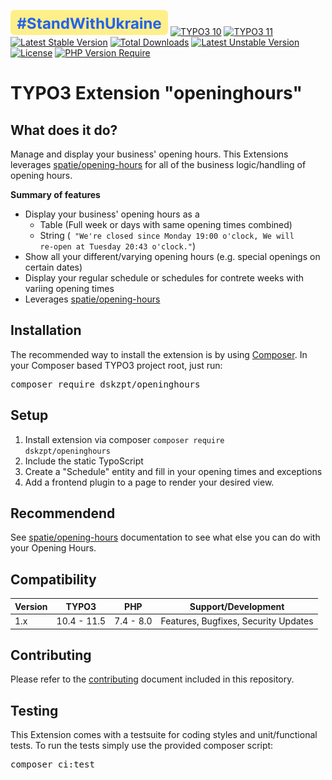 [![StandWithUkraine](https://raw.githubusercontent.com/vshymanskyy/StandWithUkraine/main/badges/StandWithUkraine.svg)](https://github.com/vshymanskyy/StandWithUkraine/blob/main/docs/README.md)
[![TYPO3 10](https://img.shields.io/badge/TYPO3-10-orange.svg)](https://get.typo3.org/version/10)
[![TYPO3 11](https://img.shields.io/badge/TYPO3-11-orange.svg)](https://get.typo3.org/version/11)
[![Latest Stable Version](http://poser.pugx.org/dskzpt/openinghours/v)](https://packagist.org/packages/dskzpt/openinghours) [![Total Downloads](http://poser.pugx.org/dskzpt/openinghours/downloads)](https://packagist.org/packages/dskzpt/openinghours) [![Latest Unstable Version](http://poser.pugx.org/dskzpt/openinghours/v/unstable)](https://packagist.org/packages/dskzpt/openinghours) [![License](http://poser.pugx.org/dskzpt/openinghours/license)](https://packagist.org/packages/dskzpt/openinghours) [![PHP Version Require](http://poser.pugx.org/dskzpt/openinghours/require/php)](https://packagist.org/packages/dskzpt/openinghours)

TYPO3 Extension "openinghours"
=================================

## What does it do?

Manage and display your business' opening hours.
This Extensions leverages [spatie/opening-hours](https://github.com/spatie/opening-hours) for
all of the business logic/handling of opening hours.

**Summary of features**

* Display your business' opening hours as a
    * Table (Full week or days with same opening times combined)
    * String (<code> "We're closed since Monday 19:00 o'clock, We will re-open at Tuesday 20:43 o'clock."</code>)
* Show all your different/varying opening hours (e.g. special openings on
  certain dates)
* Display your regular schedule or schedules for contrete weeks with variing
  opening times
* Leverages [spatie/opening-hours](https://github.com/spatie/opening-hours)

## Installation

The recommended way to install the extension is by
using [Composer](https://getcomposer.org/). In your Composer based TYPO3 project
root, just run:
<pre>composer require dskzpt/openinghours</pre>

## Setup

1. Install extension via composer <code>composer require dskzpt/openinghours</code>
2. Include the static TypoScript
3. Create a "Schedule" entity and fill in your opening times and exceptions
4. Add a frontend plugin to a page to render your desired view.

## Recommendend

See [spatie/opening-hours](https://github.com/spatie/opening-hours) documentation to see what else you can do with your Opening Hours.

## Compatibility

| Version | TYPO3       | PHP       | Support/Development                  |
|---------|-------------|-----------|--------------------------------------|
| 1.x     | 10.4 - 11.5 | 7.4 - 8.0 | Features, Bugfixes, Security Updates |

## Contributing

Please refer to the [contributing](CONTRIBUTING.md) document included in this
repository.

## Testing

This Extension comes with a testsuite for coding styles and unit/functional
tests. To run the tests simply use the provided composer script:

<pre>composer ci:test</pre>
